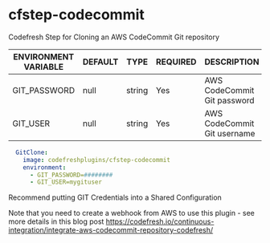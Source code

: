# cfstep-codecommit
Codefresh Step for Cloning an AWS CodeCommit Git repository

| ENVIRONMENT VARIABLE | DEFAULT | TYPE | REQUIRED | DESCRIPTION |
|----------------------------|----------|---------|----------|---------------------------------------------------------------------------------------------------------------------------------|
| GIT_PASSWORD | null | string | Yes | AWS CodeCommit Git password |
| GIT_USER | null | string | Yes | AWS CodeCommit Git username |

``` yaml
  GitClone:
    image: codefreshplugins/cfstep-codecommit
    environment:
      - GIT_PASSWORD=########
      - GIT_USER=mygituser
```

Recommend putting GIT Credentials into a Shared Configuration

Note that you need to create a webhook from AWS to use this plugin - see more details in this blog post https://codefresh.io/continuous-integration/integrate-aws-codecommit-repository-codefresh/
